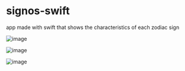 # signos-swift
app made with swift that shows the characteristics of each zodiac sign


![image](https://user-images.githubusercontent.com/62908769/169633082-091627da-1a19-4d4f-ad1e-64364011fea7.png)

![image](https://user-images.githubusercontent.com/62908769/169633090-b2cff6d8-eb27-4dc0-a637-e3f7629ba82d.png)

![image](https://user-images.githubusercontent.com/62908769/169633100-41e97a8b-664b-4914-9717-f4d8bc489d0f.png)
